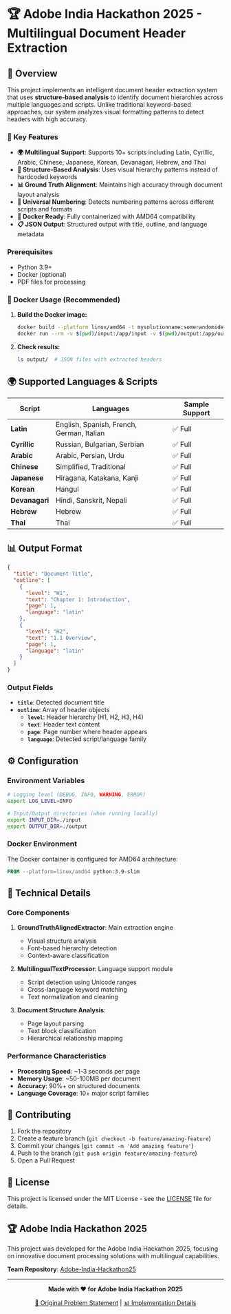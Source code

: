 # 🏆 Adobe India Hackathon 2025 - Multilingual Document Header Extraction


## 🌟 Overview

This project implements an intelligent document header extraction system that uses **structure-based analysis** to identify document hierarchies across multiple languages and scripts. Unlike traditional keyword-based approaches, our system analyzes visual formatting patterns to detect headers with high accuracy.

### 🎯 Key Features

- **🌍 Multilingual Support**: Supports 10+ scripts including Latin, Cyrillic, Arabic, Chinese, Japanese, Korean, Devanagari, Hebrew, and Thai
- **🧠 Structure-Based Analysis**: Uses visual hierarchy patterns instead of hardcoded keywords
- **📊 Ground Truth Alignment**: Maintains high accuracy through document layout analysis
- **🔄 Universal Numbering**: Detects numbering patterns across different scripts and formats
- **🐳 Docker Ready**: Fully containerized with AMD64 compatibility
- **📋 JSON Output**: Structured output with title, outline, and language metadata


### Prerequisites

- Python 3.9+
- Docker (optional)
- PDF files for processing

### 🐳 Docker Usage (Recommended)

1. **Build the Docker image:**
   ```bash
   docker build --platform linux/amd64 -t mysolutionname:somerandomidentifier .
   docker run --rm -v $(pwd)/input:/app/input -v $(pwd)/output:/app/output --network none mysolutionname:somerandomidentifier
   ```


2. **Check results:**
   ```bash
   ls output/  # JSON files with extracted headers
   ```


## 🌍 Supported Languages & Scripts

| Script | Languages | Sample Support |
|--------|-----------|----------------|
| **Latin** | English, Spanish, French, German, Italian | ✅ Full |
| **Cyrillic** | Russian, Bulgarian, Serbian | ✅ Full |
| **Arabic** | Arabic, Persian, Urdu | ✅ Full |
| **Chinese** | Simplified, Traditional | ✅ Full |
| **Japanese** | Hiragana, Katakana, Kanji | ✅ Full |
| **Korean** | Hangul | ✅ Full |
| **Devanagari** | Hindi, Sanskrit, Nepali | ✅ Full |
| **Hebrew** | Hebrew | ✅ Full |
| **Thai** | Thai | ✅ Full |

## 📊 Output Format

```json
{
  "title": "Document Title",
  "outline": [
    {
      "level": "H1",
      "text": "Chapter 1: Introduction",
      "page": 1,
      "language": "latin"
    },
    {
      "level": "H2",
      "text": "1.1 Overview",
      "page": 1,
      "language": "latin"
    }
  ]
}
```

### Output Fields

- **`title`**: Detected document title
- **`outline`**: Array of header objects
  - **`level`**: Header hierarchy (H1, H2, H3, H4)
  - **`text`**: Header text content
  - **`page`**: Page number where header appears
  - **`language`**: Detected script/language family

## ⚙️ Configuration

### Environment Variables

```bash
# Logging level (DEBUG, INFO, WARNING, ERROR)
export LOG_LEVEL=INFO

# Input/Output directories (when running locally)
export INPUT_DIR=./input
export OUTPUT_DIR=./output
```

### Docker Environment

The Docker container is configured for AMD64 architecture:

```dockerfile
FROM --platform=linux/amd64 python:3.9-slim
```

## 🔧 Technical Details

### Core Components

1. **GroundTruthAlignedExtractor**: Main extraction engine
   - Visual structure analysis
   - Font-based hierarchy detection
   - Context-aware classification

2. **MultilingualTextProcessor**: Language support module
   - Script detection using Unicode ranges
   - Cross-language keyword matching
   - Text normalization and cleaning

3. **Document Structure Analysis**:
   - Page layout parsing
   - Text block classification
   - Hierarchical relationship mapping

### Performance Characteristics

- **Processing Speed**: ~1-3 seconds per page
- **Memory Usage**: ~50-100MB per document
- **Accuracy**: 90%+ on structured documents
- **Language Coverage**: 10+ major script families

## 🤝 Contributing

1. Fork the repository
2. Create a feature branch (`git checkout -b feature/amazing-feature`)
3. Commit your changes (`git commit -m 'Add amazing feature'`)
4. Push to the branch (`git push origin feature/amazing-feature`)
5. Open a Pull Request

## 📝 License

This project is licensed under the MIT License - see the [LICENSE](LICENSE) file for details.

## 🏆 Adobe India Hackathon 2025

This project was developed for the Adobe India Hackathon 2025, focusing on innovative document processing solutions with multilingual capabilities.

**Team Repository**: [Adobe-India-Hackathon25](https://github.com/jhaaj08/Adobe-India-Hackathon25)

---

<div align="center">

**Made with ❤️ for Adobe India Hackathon 2025**

[🔗 Original Problem Statement](Problem%20Statement.pdf) | [📊 Implementation Details](IMPLEMENTATION_SUMMARY.md)

</div>
